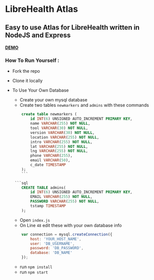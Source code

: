# LibreHealth Atlas
## Easy to use Atlas for LibreHealth written in NodeJS and Express

#### [DEMO](https://lh-atlas.glitch.me/)

### How To Run Yourself : 
* Fork the repo
* Clone it locally
* To Use Your Own Database
    * Create your own mysql database
    * Create two tables `newmarkers` and `admins` with these commands 
    
    ```sql
        create table newmarkers (
            id INT(6) UNSIGNED AUTO_INCREMENT PRIMARY KEY,
            name VARCHAR(255) NOT NULL,
            tool VARCHAR(30) NOT NULL,
            version VARCHAR(30) NOT NULL,
            location VARCHAR(255) NOT NULL,
            intro VARCHAR(255) NOT NULL,
            lat VARCHAR(255) NOT NULL,
            lng VARCHAR(255) NOT NULL,
            phone VARCHAR(255),
            email VARCHAR(50),
            c_date TIMESTAMP
        );
        ```

	 ```sql
        CREATE TABLE admins(
            id INT(6) UNSIGNED AUTO_INCREMENT PRIMARY KEY,
            EMAIL VARCHAR(255) NOT NULL,
            PASSWORD VARCHAR(255) NOT NULL,
            tstamp TIMESTAMP
        );

	 ```
    * Open `index.js`
    * On Line `48` edit these with your own database info
    
	```javascript
        var connection = mysql.createConnection({
            host: 'YOUR_HOST_NAME',
            user: 'DB_USERNAME',
            password: 'DB_PASSWORD',
            database: 'DB_NAME'
        });
	```
    * run `npm install`
    * run `npm start`